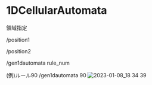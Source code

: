 # 1DCellularAutomata

領域指定

/position1

/position2

/gen1dautomata  rule_num




(例)ルール90 /gen1dautomata 90
![2023-01-08_18 34 39](https://user-images.githubusercontent.com/115648249/211189652-fa4a8f14-2323-43b0-b998-4f08b8fe3dcf.png)
